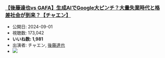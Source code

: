 ### [【後藤達也vs GAFA】生成AIでGoogle大ピンチ？大量失業時代と格差社会が到来？【チャエン】](https://www.youtube.com/watch?v=9Yv_TGQOD3w)
-   公開日: 2024-09-01
-   視聴数: 173,042
-   **いいね数: 1,981**
-   出演者: チャエン, [後藤達也](/rehacq_fan/people/後藤達也 "wikilink")
- [![](https://img.youtube.com/vi/9Yv_TGQOD3w/hqdefault.jpg)](https://www.youtube.com/watch?v=9Yv_TGQOD3w)
